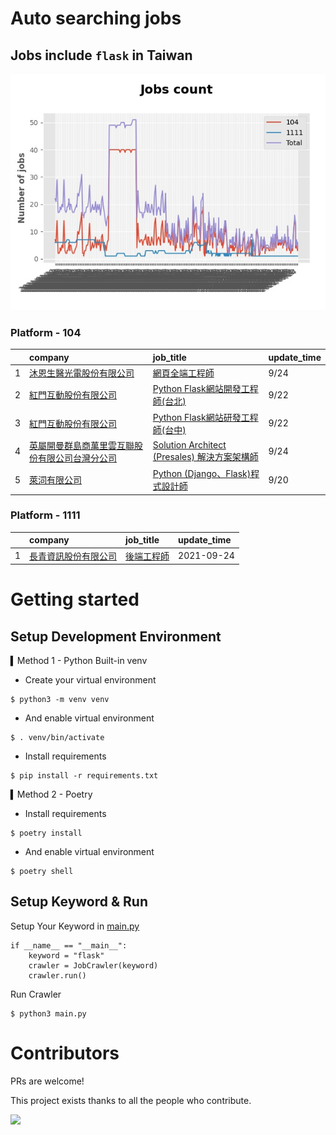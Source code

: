 # Auto searching jobs

## Jobs include `flask` in Taiwan 

 ![image](./doc/plot_img.jpg)


### Platform - 104


|    | company                                                                                      | job_title                                                                                         | update_time   |
|---:|:---------------------------------------------------------------------------------------------|:--------------------------------------------------------------------------------------------------|:--------------|
|  1 | [沐恩生醫光電股份有限公司](https://www.104.com.tw/company/1a2x6bkng5?jobsource=jolist_c_date)            | [網頁全端工程師](https://www.104.com.tw/job/7cdz9?jobsource=jolist_c_date)                               | 9/24          |
|  2 | [紅門互動股份有限公司](https://www.104.com.tw/company/oh4m67k?jobsource=jolist_b_relevance)            | [Python Flask網站開發工程師(台北)](https://www.104.com.tw/job/6xtfl?jobsource=jolist_b_relevance)          | 9/22          |
|  3 | [紅門互動股份有限公司](https://www.104.com.tw/company/oh4m67k?jobsource=jolist_b_relevance)            | [Python Flask網站研發工程師(台中)](https://www.104.com.tw/job/6kf9h?jobsource=jolist_b_relevance)          | 9/22          |
|  4 | [英屬開曼群島商萬里雲互聯股份有限公司台灣分公司](https://www.104.com.tw/company/1a2x6bk5cu?jobsource=jolist_c_date) | [Solution Architect (Presales) 解決方案架構師](https://www.104.com.tw/job/6c62k?jobsource=jolist_c_date) | 9/24          |
|  5 | [萊泀有限公司](https://www.104.com.tw/company/1a2x6blg3t?jobsource=jolist_b_relevance)             | [Python (Django、Flask)程式設計師](https://www.104.com.tw/job/7cs5e?jobsource=jolist_b_relevance)       | 9/20          |

### Platform - 1111


|    | company                                              | job_title                                      | update_time   |
|---:|:-----------------------------------------------------|:-----------------------------------------------|:--------------|
|  1 | [長青資訊股份有限公司](https://www.1111.com.tw/corp/71694811/) | [後端工程師](https://www.1111.com.tw/job/85012186/) | 2021-09-24    |



# Getting started
## Setup Development Environment
▍Method 1 - Python Built-in venv

- Create your virtual environment
```
$ python3 -m venv venv
```
- And enable virtual environment
```
$ . venv/bin/activate
```
- Install requirements
```
$ pip install -r requirements.txt 
```

▍Method 2 - Poetry
- Install requirements
```
$ poetry install
```
- And enable virtual environment
```
$ poetry shell
```

## Setup Keyword & Run

Setup Your Keyword in [main.py](./main.py#L88)
```
if __name__ == "__main__":
    keyword = "flask"
    crawler = JobCrawler(keyword)
    crawler.run()
```

Run Crawler
```
$ python3 main.py
```

# Contributors
PRs are welcome!

This project exists thanks to all the people who contribute.

<a href="https://github.com/hsuanchi/auto-search-flask-job/graphs/contributors">
  <img src="https://contrib.rocks/image?repo=hsuanchi/auto-search-flask-job"/>
</a>
